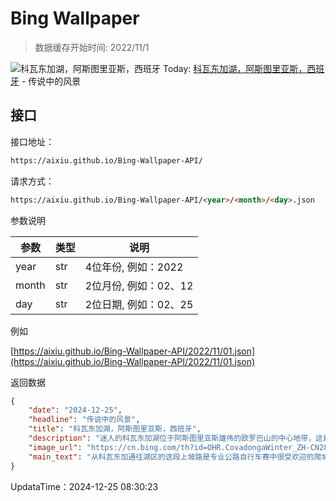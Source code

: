 # Bing Wallpaper

> 数据缓存开始时间: 2022/11/1

![科瓦东加湖，阿斯图里亚斯，西班牙](https://cn.bing.com/th?id=OHR.CovadongaWinter_ZH-CN2873340163_1920x1080.webp)
Today: [科瓦东加湖，阿斯图里亚斯，西班牙](https://cn.bing.com/th?id=OHR.CovadongaWinter_ZH-CN2873340163_1920x1080.webp) - 传说中的风景

## 接口

接口地址：

```html
https://aixiu.github.io/Bing-Wallpaper-API/
```

请求方式：

```html
https://aixiu.github.io/Bing-Wallpaper-API/<year>/<month>/<day>.json
```

参数说明

| 参数 | 类型 | 说明 |
| - | - | - |
| year | str | 4位年份, 例如：2022 |
| month | str | 2位月份, 例如：02、12 |
| day | str | 2位日期, 例如：02、25 |

例如

[https://aixiu.github.io/Bing-Wallpaper-API/2022/11/01.json](https://aixiu.github.io/Bing-Wallpaper-API/2022/11/01.json)

返回数据

```json
{
    "date": "2024-12-25",
    "headline": "传说中的风景",
    "title": "科瓦东加湖，阿斯图里亚斯，西班牙",
    "description": "迷人的科瓦东加湖位于阿斯图里亚斯雄伟的欧罗巴山的中心地带，这是一个标志性的旅游胜地，在冬季尤为迷人。这些湖泊被皑皑白雪覆盖，四周环绕着雄伟的山脉，这幅自然奇观吸引着来自世界各地的游客。",
    "image_url": "https://cn.bing.com/th?id=OHR.CovadongaWinter_ZH-CN2873340163_1920x1080.webp",
    "main_text": "从科瓦东加通往湖区的这段上坡路是专业公路自行车赛中很受欢迎的爬坡路。在过去的25年里，环西班牙自行车赛曾多次经过这条路。"
}
```

UpdataTime：2024-12-25 08:30:23
